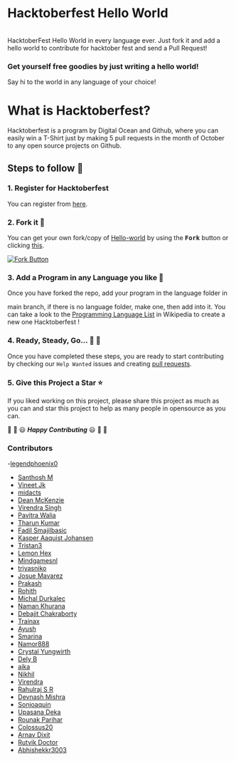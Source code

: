# Hacktoberfest Hello World

<br/>
HacktoberFest Hello World in every language ever.
Just fork it and add a hello world to contribute for hacktober fest and send a Pull Request!

### Get yourself free goodies by just writing a hello world!
Say hi to the world in any language of your choice!


# What is Hacktoberfest?
Hacktoberfest is a program by Digital Ocean and Github, where you can easily win a T-Shirt just by making 5 pull requests in the month of October to any open source projects on Github.

## Steps to follow :scroll:

### 1. Register for Hacktoberfest
You can register from [here](https://hacktoberfest.digitalocean.com).

### 2. Fork it :fork_and_knife:

You can get your own fork/copy of [Hello-world](https://github.com/piyush97/Hacktoberfest) by using the <kbd><b>Fork</b></kbd></a> button or clicking [this](https://github.com/piyush97/Hacktoberfest/).

 [![Fork Button](https://help.github.com/assets/images/help/repository/fork_button.jpg)](https://github.com/piyush97/Hacktoberfest)

### 3. Add a Program in any Language you like :rabbit2:

Once you have forked the repo, add your program in the language folder in

main branch, if there is no language folder, make one, then add into it.
You can take a look to the [Programming Language List](https://en.wikipedia.org/wiki/List_of_programming_languages) in Wikipedia to create a new one Hacktoberfest !

### 4. Ready, Steady, Go... :turtle: :rabbit2:

Once you have completed these steps, you are ready to start contributing
by checking our `Help Wanted` issues and creating [pull requests](https://github.com/piyush97/Hacktoberfest/pulls).

### 5. Give this Project a Star :star:

If you liked working on this project, please share this project as much
as you can and star this project to help as many people in opensource as you can.


:tada: :confetti_ball: :smiley: _**Happy Contributing**_ :smiley: :confetti_ball: :tada:

### Contributors
-[legendphoenix0](https://github.com/legendphoenix0)
- [Santhosh M](https://github.com/santhosh15lm)
- [Vineet Jk](https://github.com/vineetjk)
- [midacts](https://github.com/midacts)
- [Dean McKenzie](https://github.com/tuxhedoh)
- [Virendra Singh](https://github.com/virendrasinghrp)
- [Pavitra Walia](https://github.com/pavitrawalia)
- [Tharun Kumar](https://github.com/tharun634)
- [Fadil Smajilbasic](https://github.com/FadilSmajilbasic)
- [Kasper Aaquist Johansen](https://github.com/kaaquist)
- [Tristan3](https://github.com/Tristan3)
- [Lemon Hex](https://github.com/LemonHex)
- [Mindgamesnl](https://github.com/Mindgamesnl)
- [triyasniko](https://github.com/triyasniko)
- [Josue Mavarez](https://github.com/jMavarez)
- [Prakash](https://github.com/Prakash3008)
- [Rohith](https://github.com/RohithS001)
- [Michal Durkalec](https://github.com/mehowthe)
- [Naman Khurana](https://github.com/NamanKhurana)
- [Debajit Chakraborty](https://github.com/debajit15kgp)
- [Trainax](https://github.com/Trainax)
- [Ayush](https://github.com/ayush1612)
- [Smarina](https://github.com/Smarina)
- [Namor888](https://github.com/Namor888)
- [Crystal Yungwirth](https://github.com/crystal-dawn)
- [Dely B](https://github.com/delyB)
- [aika](https://github.com/redpfire)
- [Nikhil](https://github.com/NikhilAgrawal3012)
- [Virendra](https://github.com/veer11997)
- [Rahulraj S R](https://github.com/Rahulrajsr2714)
- [Devnash Mishra](https://github.com/CircleJerkHug)
- [Sonjoaquin](https://github.com/sonjoaquin)
- [Upasana Deka](https://github.com/upasanadeka)
- [Rounak Parihar](https://github.com/Rounak14)
- [Colossus20](https://github.com/Colossus20)
- [Arnav Dixit](https://github.com/arnav127)
- [Rutvik Doctor](https://github.com/doctor-rutvik14)
- [Abhishekkr3003](https://github.com/Abhishekkr3003)
